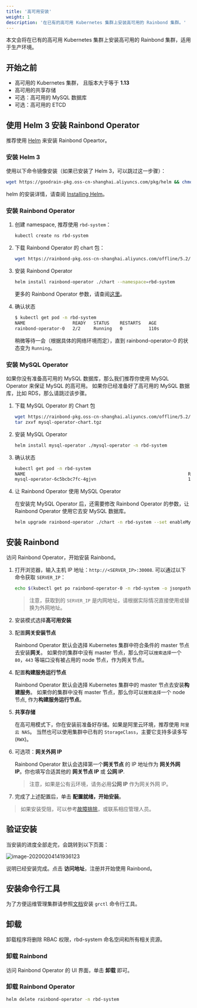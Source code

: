 ```yaml
---
title: '高可用安装'
weight: 1
description: '在已有的高可用 Kubernetes 集群上安装高可用的 Rainbond 集群。'
---
```


本文会将在已有的高可用 Kubernetes 集群上安装高可用的 Rainbond 集群，适用于生产环境。

## 开始之前

- 高可用的 Kubernetes 集群， 且版本大于等于 **1.13**
- 高可用的共享存储
- 可选：高可用的 MySQL 数据库
- 可选：高可用的 ETCD

## 使用 Helm 3 安装 Rainbond Operator

推荐使用 [Helm](https://helm.sh/) 来安装 Rainbond Opeartor。

### 安装 Helm 3

使用以下命令镜像安装（如果已安装了 Helm 3，可以跳过这一步骤）：

```bash
wget https://goodrain-pkg.oss-cn-shanghai.aliyuncs.com/pkg/helm && chmod +x helm && mv helm /usr/local/bin/
```

helm 的安装详情，请查阅 [Installing Helm](https://helm.sh/docs/intro/install/)。

### 安装 Rainbond Operator

1. 创建 namespace, 推荐使用 `rbd-system`：

    ```bash
    kubectl create ns rbd-system
    ```

1. 下载 Rainbond Operator 的 chart 包：

    ```bash
    wget https://rainbond-pkg.oss-cn-shanghai.aliyuncs.com/offline/5.2/rainbond-operator-chart-v5.2.0-release.tgz && tar xvf rainbond-operator-chart-v5.2.0-release.tgz
    ```

1. 安装 Rainbond Operator

    ```bash
    helm install rainbond-operator ./chart --namespace=rbd-system
    ```

    更多的 Rainbond Operator 参数，请查阅[这里](http://localhost:1313/docs/user-operations/rainbond-operator/configuration/)。

1. 确认状态

    ```bash
    $ kubectl get pod -n rbd-system
    NAME                  READY   STATUS    RESTARTS   AGE
    rainbond-operator-0   2/2     Running   0          110s
    ```

    稍微等待一会（根据具体的网络环境而定），直到 rainbond-operator-0 的状态变为 `Running`。

### 安装 MySQL Operator

如果你没有准备高可用的 MySQL 数据库，那么我们推荐你使用 MySQL Operator 来保证 MySQL 的高可用。
如果你已经准备好了高可用的 MySQL 数据库，比如 RDS，那么请跳过该步骤。

1. 下载 MySQL Operator 的 Chart 包

    ```bash
    wget https://rainbond-pkg.oss-cn-shanghai.aliyuncs.com/offline/5.2/mysql-operator-chart.tgz
    tar zxvf mysql-operator-chart.tgz
    ```

1. 安装 MySQL Operator

    ```bash
    helm install mysql-operator ./mysql-operator -n rbd-system
    ```

1. 确认状态

    ```bash
    kubectl get pod -n rbd-system
    NAME                                                              READY   STATUS    RESTARTS   AGE
    mysql-operator-6c5bcbc7fc-4gjvn                                   1/1     Running   0          5m7s
    ```

1. 让 Rainbond Operator 使用 MySQL Operator

    在安装完 MySQL Operator 后，还需要修改 Rainbond Operator 的参数，让 Rainbond Operator 使用它去安 MySQL 数据库。

    ```bash
    helm upgrade rainbond-operator ./chart -n rbd-system --set enableMySQLOperator=true
    ```

## 安装 Rainbond

访问 Rainbond Operator，开始安装 Rainbond。

1. 打开浏览器，输入主机 IP 地址：`http://<SERVER_IP>:30008`. 可以通过以下命令获取 `SERVER_IP`：

    ```bash
    echo $(kubectl get po rainbond-operator-0 -n rbd-system -o jsonpath="{..hostIP}")
    ```

    > 注意，获取到的 `SERVER_IP` 是内网地址，请根据实际情况直接使用或替换为外网地址。

1. 安装模式选择**高可用安装**

1. 配置**网关安装节点**

    Rainbond Operator 默认会选择 Kubernetes 集群中符合条件的 master 节点去安装**网关**。
    如果你的集群中没有 master 节点，那么你可以`搜索选择`一个 `80`，`443` 等端口没有被占用的 node 节点，作为网关节点。

1. 配置**构建服务运行节点**

    Rainbond Operator 默认会选择 Kubernetes 集群中的 master 节点去安装**构建服务**。
    如果你的集群中没有 master 节点，那么你可以`搜索选择`一个 node 节点, 作为**构建服务运行节点**。

1. **共享存储**

    在高可用模式下，你在安装前准备好存储。如果是阿里云环境，推荐使用 `阿里云 NAS`。
    当然也可以使用集群中已有的 `StorageClass`，主要它支持多读多写(`RWX`)。

1. 可选项：**网关外网 IP**

    Rainbond Operator 默认会选择第一个**网关节点** 的 IP 地址作为 **网关外网 IP**。你也填写合适其他的 **网关节点 IP** 或 **公网 IP**.

    > 注意，如果是公有云环境，请务必用**公网 IP** 作为网关外网 IP。

1. 完成了上述配置后，单击 **配置就绪，开始安装**。

> 如果安装受阻，可以参考[故障排除](/docs/user-operations/install/troubleshooting/)，或联系相应管理人员。

## 验证安装

当安装的进度全部走完，会跳转到以下页面：

![image-20200204141936123](https://grstatic.oss-cn-shanghai.aliyuncs.com/images/5.2/rainbond-install-4.jpg)

说明已经安装完成。点击 **访问地址**，注册并开始使用 Rainbond。

## 安装命令行工具

为了方便运维管理集群请参照[文档](/docs/user-operations/tools/grctl/)安装 `grctl` 命令行工具。

## 卸载

卸载程序将删除 RBAC 权限，rbd-system 命名空间和所有相关资源。

### 卸载 Rainbond

访问 Rainbond Operator 的 UI 界面，单击 **卸载** 即可。

### 卸载 Rainbond Operator

```bash
helm delete rainbond-operator -n rbd-system
```
